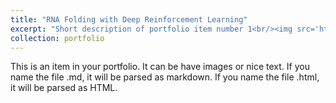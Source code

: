 ```yaml
---
title: "RNA Folding with Deep Reinforcement Learning"
excerpt: "Short description of portfolio item number 1<br/><img src='https://raw.githubusercontent.com/NetoPedro/RNAFoldingDeepRL/master/RNAStructure.png'>"
collection: portfolio
---
```


This is an item in your portfolio. It can be have images or nice text. If you name the file .md, it will be parsed as markdown. If you name the file .html, it will be parsed as HTML. 
